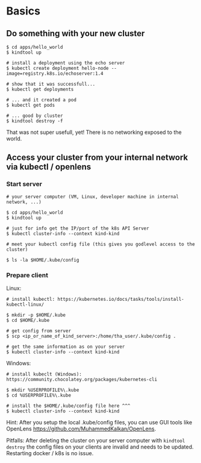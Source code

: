 # Basics


## Do something with your new cluster

```shell
$ cd apps/hello_world
$ kindtool up

# install a deployment using the echo server
$ kubectl create deployment hello-node --image=registry.k8s.io/echoserver:1.4

# show that it was successfull...
$ kubectl get deployments

# ... and it created a pod
$ kubectl get pods

# ... good by cluster
$ kindtool destroy -f
```

That was not super usefull, yet! There is no networking exposed to the world.

## Access your cluster from your internal network via kubectl / openlens

### Start server

```shell
# your server computer (VM, Linux, developer machine in internal network, ...)

$ cd apps/hello_world
$ kindtool up

# just for info get the IP/port of the k8s API Server
$ kubectl cluster-info --context kind-kind

# meet your kubectl config file (this gives you godlevel access to the cluster)

$ ls -la $HOME/.kube/config
```

### Prepare client

Linux:

```shell
# install kubectl: https://kubernetes.io/docs/tasks/tools/install-kubectl-linux/

$ mkdir -p $HOME/.kube
$ cd $HOME/.kube

# get config from server
$ scp <ip_or_name_of_kind_server>:/home/tha_user/.kube/config .

# get the same information as on your server
$ kubectl cluster-info --context kind-kind
```


Windows:

```
# install kubeclt (Windows): https://community.chocolatey.org/packages/kubernetes-cli

$ mkdir %USERPROFILE%\.kube
$ cd %USERPROFILE%\.kube

# install the $HOME/.kube/config file here ^^^
$ kubectl cluster-info --context kind-kind
```

Hint: After you setup the local .kube/config files, you can use GUI tools like OpenLens <https://github.com/MuhammedKalkan/OpenLens>.

Pitfalls: After deleting the cluster on your server computer with `kindtool destroy` the config files on your clients are invalid and needs to be updated. Restarting docker / k8s is no issue.

